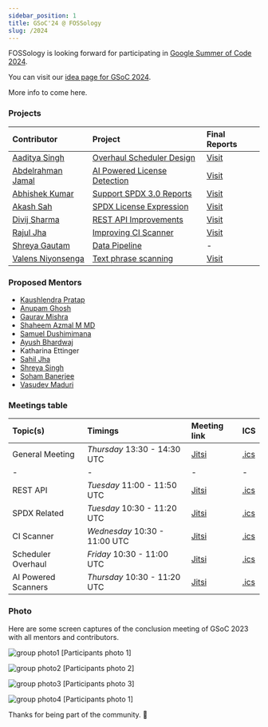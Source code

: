 ```yaml
---
sidebar_position: 1
title: GSoC'24 @ FOSSology
slug: /2024
---
```


<!--
SPDX-License-Identifier: CC-BY-SA-4.0

SPDX-FileCopyrightText: 2024 Gaurav Mishra <mishra.gaurav@siemens.com>
SPDX-FileCopyrightText: 2024 Siemens AG
-->

FOSSology is looking forward for participating in
[Google Summer of Code 2024](https://opensource.googleblog.com/2024/01/google-summer-of-code-2024-mentor-organization-applications-now-open.html).

You can visit our [idea page for GSoC 2024](GSoC-projects.md).

More info to come here.

### Projects

[//]: # "Following are the important links to projects."

| Contributor                                          | Project                                                      | Final Reports                                                                                             |
|:-----------------------------------------------------|:-------------------------------------------------------------|:----------------------------------------------------------------------------------------------------------|
| [Aaditya Singh](https://github.com/aadsingh)         | [Overhaul Scheduler Design](/docs/2024/scheduler)            | [Visit](https://docs.google.com/document/d/1xBVwKjn3AjuAp8EqPfiISVr9gSHiUUfbc-2Ux7muKe4/edit?usp=sharing) |
| [Abdelrahman Jamal](https://github.com/Hero2323)     | [AI Powered License Detection](/docs/2024/license-detection) | [Visit](https://github.com/Hero2323/GSoC-24)                                                              |
| [Abhishek Kumar](https://github.com/abhi-kumar17871) | [Support SPDX 3.0 Reports](/docs/2024/spdx30)                | [Visit](https://github.com/abhi-kumar17871/GSoC-24)                                                       |
| [Akash Sah](https://github.com/AkashSah2003)         | [SPDX License Expression](/docs/2024/spdx-expression)        | [Visit](https://github.com/Akashsah2003/GSoC-24)                                                          |
| [Divij Sharma](https://github.com/dvjsharma)         | [REST API Improvements](/docs/2024/rest)                     | [Visit](https://github.com/dvjsharma/GSoC-24)                                                             |
| [Rajul Jha](https://github.com/rajuljha)             | [Improving CI Scanner](/docs/2024/ci-scanner)                | [Visit](https://rajuljha.github.io/posts/gsoc-24-project-report/)                                         |
| [Shreya Gautam](https://github.com/ShreyaGautamm)    | [Data Pipeline](/docs/2024/pipeline)                         | -                                                                                                         |
| [Valens Niyonsenga](https://github.com/valens200)    | [Text phrase scanning](/docs/2024/text-phrases)              | [Visit](https://github.com/valens200/GSoC-2024)                                                           |

### Proposed Mentors

- [Kaushlendra Pratap](https://github.com/Kaushl2208)
- [Anupam Ghosh](https://github.com/ag4ums)
- [Gaurav Mishra](https://github.com/GMishx)
- [Shaheem Azmal M MD](https://github.com/shaheemazmalmmd)
- [Samuel Dushimimana](https://github.com/dushimsam)
- [Ayush Bhardwaj](https://github.com/hastagAB)
- Katharina Ettinger
- [Sahil Jha](https://github.com/sjha2048)
- [Shreya Singh](https://github.com/SinghShreya05)
- [Soham Banerjee](https://github.com/soham4abc)
- [Vasudev Maduri](https://github.com/vasudevmaduri)

### Meetings table

| Topic(s)            | Timings                       | Meeting link                                                                                            | ICS                                  |
| :------------------ | :---------------------------- | :------------------------------------------------------------------------------------------------------ | :----------------------------------- |
| General Meeting     | _Thursday_ 13:30 - 14:30 UTC  | [Jitsi](https://meet.jit.si/moderated/5a655b3b6f3b4f83cddb13b93ac5408d6de48bf4ce1049f4128aa1c885478d48) | [.ics](/ics/gsoc_2024_weekly.ics)    |
|- | - |- |- |
| REST API            | _Tuesday_ 11:00 - 11:50 UTC   | [Jitsi](https://moderated.jitsi.net/d623bb1284a54c83958eff31d2ecce9ed6b894312eda4ed9b400d5963f4e18b6)   | [.ics](/ics/gsoc_2024_rest.ics)      |
| SPDX Related        | _Tuesday_ 10:30 - 11:20 UTC   | [Jitsi](https://moderated.jitsi.net/d623bb1284a54c83958eff31d2ecce9ed6b894312eda4ed9b400d5963f4e18b6)   | [.ics](/ics/gsoc_2024_spdx.ics)      |
| CI Scanner          | _Wednesday_ 10:30 - 11:00 UTC | [Jitsi](https://moderated.jitsi.net/39896aad61bc4a27b9418ee6b78689348c65790e889046069dbe9c8c34110c9a)   | [.ics](/ics/gsoc_2024_ci.ics)        |
| Scheduler Overhaul  | _Friday_ 10:30 - 11:00 UTC    | [Jitsi](https://moderated.jitsi.net/5444f675f5ce47c788fa4238a6a958c53d3e62804e9243d5b807fbaa81f3120f)   | [.ics](/ics/gsoc_2024_scheduler.ics) |
| AI Powered Scanners | _Thursday_ 10:30 - 11:20 UTC  | [Jitsi](https://moderated.jitsi.net/15ee0bf46cb345e4accc817ed2967b55db216bf57c894c30bd1550ecf3ec3ace)   | [.ics](/ics/gsoc_2024_ai.ics)        |

### Photo

Here are some screen captures of the conclusion meeting of GSoC 2023 with all
mentors and contributors.

![group photo1](/img/gsoc24participants1.png 'GSoC 2024 Participants - 1')
[Participants photo 1]

![group photo2](/img/gsoc24participants2.png 'GSoC 2024 Participants - 2')
[Participants photo 2]

![group photo3](/img/gsoc24participants3.png 'GSoC 2024 Participants - 3')
[Participants photo 3]

![group photo4](/img/gsoc24participants4.png 'GSoC 2024 Participants - 4')
[Participants photo 1]

Thanks for being part of the community. 💚

